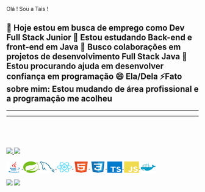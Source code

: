 Olá ! Sou a Tais !

 🔭 Hoje estou em busca de emprego como Dev Full Stack Junior
 🌱 Estou estudando Back-end e front-end em Java 
 👯 Busco colaborações em projetos de desenvolvimento Full Stack Java
 🤔 Estou procurando ajuda em desenvolver confiança em programação
 😄  Ela/Dela 
 ⚡Fato sobre mim: Estou mudando de área profissional e a programação me acolheu
--------------------------------------------------------------------------------------
--------------------------------------------------------------------------------------
--------------------------------------------------------------------------------------
<br>
<br>
<br>
<br>
 <div>
<a href="https://github.com/Taisluiza">
  <img height="180em" src="https://github-readme-stats.vercel.app/api?username=Taisluiza&show_icons=true&theme=chartreuse-dark&include_all_commits=true&count_private=true"/>
  <img height="180em" src="https://github-readme-stats.vercel.app/api/top-langs/?username=Taisluiza&layout=compact&langs_count=7&theme=chartreuse-dark"/>

</div>
<div style="display: inline_block"><br>
  <img align="center" alt="Java" height="30" width="40" src="https://raw.githubusercontent.com/devicons/devicon/master/icons/java/java-original.svg">
  <img align="center" alt="Spring" height="30" width="40" src="https://raw.githubusercontent.com/devicons/devicon/master/icons/spring/spring-original.svg">
   <img align="center" alt="MySql" height="30" width="40" src="https://raw.githubusercontent.com/devicons/devicon/master/icons/mysql/mysql-original.svg">
     <img align="center" alt="React" height="30" width="40" src="https://raw.githubusercontent.com/devicons/devicon/master/icons/react/react-original.svg">
  <img align="center" alt="HTML5" height="30" width="40" src="https://raw.githubusercontent.com/devicons/devicon/master/icons/html5/html5-original.svg">
  <img align="center" alt="CSS3" height="30" width="40" src="https://raw.githubusercontent.com/devicons/devicon/master/icons/css3/css3-original.svg">
    <img align="center" alt="Typescript" height="30" width="40" src="https://raw.githubusercontent.com/devicons/devicon/master/icons/typescript/typescript-original.svg">
   <img align="center" alt="Js" height="30" width="40" src="https://raw.githubusercontent.com/devicons/devicon/master/icons/javascript/javascript-plain.svg">
    <img align="center" alt="Docker" height="30" width="40" src="https://raw.githubusercontent.com/devicons/devicon/master/icons/docker/docker-plain.svg">
   
 
</div>
 
 <br>
 
<div> 
  <a href = "mailto:taissalissousa@gmail.com"><img src="https://img.shields.io/badge/-Gmail-%23333?style=for-the-badge&logo=gmail&logoColor=white" target="_blank"></a>
  <a href="https://www.linkedin.com/taissalis/" target="_blank"><img src="https://img.shields.io/badge/-LinkedIn-%230077B5?style=for-the-badge&logo=linkedin&logoColor=white" target="_blank"></a> 


</div>
